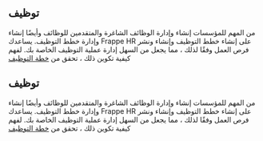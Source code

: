 ## توظيف

من المهم للمؤسسات إنشاء وإدارة الوظائف الشاغرة والمتقدمين للوظائف وأيضًا إنشاء وإدارة خطط التوظيف. يساعدك Frappe HR على إنشاء خطط التوظيف وإنشاء ونشر فرص العمل وفقًا لذلك ، مما يجعل من السهل إدارة عملية التوظيف الخاصة بك. لفهم كيفية تكوين ذلك ، تحقق من [خطة التوظيف](https://docs.erpnext.com/docs/v14/user/manual/en/human-resources/staffing-plan)

## توظيف

من المهم للمؤسسات إنشاء وإدارة الوظائف الشاغرة والمتقدمين للوظائف وأيضًا إنشاء وإدارة خطط التوظيف. يساعدك Frappe HR على إنشاء خطط التوظيف وإنشاء ونشر فرص العمل وفقًا لذلك ، مما يجعل من السهل إدارة عملية التوظيف الخاصة بك. لفهم كيفية تكوين ذلك ، تحقق من [خطة التوظيف](https://docs.erpnext.com/docs/v14/user/manual/en/human-resources/staffing-plan)